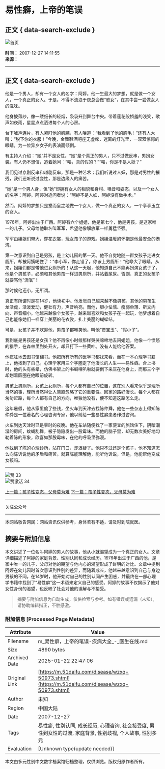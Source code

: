# 易性癖，上帝的笔误

## 正文 { data-search-exclude }


![首页](/style/disease/image/home.png)

**时间：** 2007-12-27 14:11:55  
**来源：**  

---

## 正文 { data-search-exclude }

他是一个男人，却有一个女人的名字：阿婷。他一生最大的梦想，就是做一个女人，一个真正的女人。于是，不得不流浪于夜总会做“歌女”，在其中尝一尝做女人的滋味。

他身披薄纱，像一缕细长的轻烟，袅袅升到舞台中央。带着莲花般娇羞的浅笑，歌声如夜雨，星星点点洒进每个人的心房。

台下嘘声连片，有人紧盯他的胸脯，有人嚷道：“我看到了他的胸毛！”还有人大叫：“脱下你的衣服！”今晚，金舞鞋酒吧座无虚席，迷离的灯光里，一双双惊愕的眼睛，为一位异乡女子的表演而倾倒。

有主持人介绍：“她”并不是女性，“她”是个真正的男人，只不过做反串，男扮女装。有人仍不想信，追着她问：“喂，真的假的？”“喂，你是不是人妖？”

我们见过京剧反串和越剧反串，那是一种艺术；我们听说过人妖，那是对男性的摧残，我们还听说过变性，那是边缘人的痛苦。

“她”是一个男人身，但“她”却拥有女人的相貌和身材、嗓音和姿态，以及一个女人的名字：阿婷。阿婷对追问者说：“阿婷不是人妖，阿婷没有做手术。”

然而，阿婷的梦想只是堂而皇之地做一个女人，做一个真正的女人，一个亭亭玉立的女人。

1976年，阿婷出生于广西。阿婷有六个姐姐，他是第七个，他是男孩，是这家唯一的儿子。父母给他取名叫军军，希望他像解放军一样勇猛坚强。

军军由姐姐们带大，穿花衣裳，玩女孩子的游戏。姐姐温暖的怀抱是他最安全的港湾。

第一次意识到自己是男孩，是上幼儿园的第一天。他不自觉地随一群女孩子走进女厕所，却被阿姨喝住了：“李小军，你走错了，你该上男厕所！”他睁大了眼睛，从来，姐姐们都是带他进女厕所的！从这一天起，他知道自己不能再扮演女孩子了，他是个男孩子，必须和其他男孩一样进男厕所，并站着尿尿。否则，真正的女孩子就要骂他“流氓”！

那时候他还小，无所谓。

真正有所谓时是在14岁，他读初中。他发觉自己越来越不像男孩，其他的男孩生龙活虎，活泼爱动，健壮有力，声音响亮。而他，胆小怯懦、瘦弱单薄、斯文内向、声音细小。他越来越像个女孩子，越来越喜欢和女孩子在一起玩，他梦想着自己也能像她们一样穿上美丽的花衣裳，扎上美丽的蝴蝶结。

可是，女孩子并不欢迎他，男孩子都嘲笑他，叫他“贾宝玉”、“假小子”。

我到底是男孩还是女孩？他不再像小时候那样哭哭啼啼地去问姐姐，他像一个愤怒的猎手，在森林里到处开火，却只打下一些黄叶。没有人能给他答案。

他疯狂地去图书馆翻书。他把所有所有的医学书都找来看，而在一本心理学书籍上，他找到了自己。心理学家用三个字圈定了他漫长的人生——易性癖。合上书时，他的头有些晕，仿佛书架上的书噼哩叭啦就要倒下来压在他身上，而那三个字却划着圆圈在他眼前旋转。

男孩上男厕所，女孩上女厕所，每个人都有自己的位置，这在别人看来似乎是理所当然的事，理所当然得让人简直忽略了它的重要性。回家的路好漫长。每个人都在匆匆赶路，每个人都有自己的方向，唯独他没有，便不知道这路怎么走。

这年暑假，他从家里偷了些钱，坐火车到天津去找陈仲舜，他在一些杂志上得知陈仲舜是一位著名的心理咨询专家，他以前给一些易性癖患者作过咨询。

火车到达天津时已是零时的夜晚。他在车站随便找了一家便宜的旅馆住下，阴暗潮湿的房间，蚊蝇乱舞，被子隐隐发出一股霉味。而他的脑子里，却无数次美好地勾勒着陈的形象，欣喜如那股霉味，在他的呼吸里弥漫。

他找到了陈的心理诊所，站在门口，却迟疑了。他只不过还是个孩子，他不知道怎么向陈诉说他的矛盾和痛苦。就算陈能理解他，能听他诉说，但是，他能帮他变成女孩吗。

---

![赞](/style/disease/image/zan_pic.png) 33  
![赞激活](/style/disease/image/zanActive_pic.png) 34  

[上一篇：孩子性变态，父母莫为难](/disease/wzxq-50972.shtml) [下一篇：孩子性变态，父母莫为难](/disease/wzxq-50972.shtml)

---

关注公众号

---

本网站敬告网民：网站资讯仅供参考，身体若有不适，请及时到院就医。
<!-- tcd_original_link https://m.51daifu.com/disease/wzxq-50973.shtml -->


## 摘要与附加信息

<!-- tcd_abstract -->
本文讲述了一位名叫阿婷的男人的故事，他从小就渴望成为一个真正的女人。文章详细描述了阿婷的家庭背景、性别认同和成长经历。1976年出生于广西的他，是家中唯一的儿子，父母对他的期望与他内心的渴望形成了鲜明的对比。文章中提到阿婷在幼儿园时首次意识到性别的差异，而随着成长，他越来越意识到自己与身边男孩的不同。在14岁时，他开始对自己的性别认同产生困惑，并最终在一部心理学书籍中找到了“易性癖”这一术语来定义自己的感受。阿婷的故事不仅揭示了他对女性身份的渴望，也反映了社会对他的误解与不接受。
<!-- tcd_abstract_end -->

> 摘要与附加信息为自动生成，仅供检索与参考。如有错误或遗漏（未知），请协助编辑指正，不胜感激。

### 附加信息 [Processed Page Metadata]

| Attribute       | Value                                  |
|-----------------|----------------------------------------|
| Filename        | m_易性癖，上帝的笔误-疾病大全_-_医生在线.md                             |
| Size            | 4890 bytes                           |
| Archived Date   | 2025-01-22 22:47:06                             |
| Original Link   | [https://m.51daifu.com/disease/wzxq-50973.shtml](https://m.51daifu.com/disease/wzxq-50973.shtml)                       |
| Author          | 未知                               |
| Region          | 中国大陆                               |
| Date            | 2007-12-27                                 |
| Tags            | 易性癖, 性别认同, 成长经历, 心理咨询, 社会接受度, 男性到女性的过渡, 家庭背景, 性别歧视, 个人故事, 性别多元                                 |
| Evaluation            | [Unknown type(update needed)]                                 |
<!-- tcd_table_end -->

本文由多元性别中文数字档案馆归档整理，仅供浏览。版权归原作者所有。
